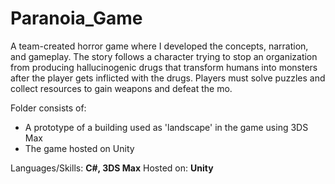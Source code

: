 # Paranoia_Game

A team-created horror game where I developed the concepts, narration, and gameplay. The story follows a character trying to stop an organization from producing hallucinogenic drugs that transform humans into monsters after the player gets inflicted with the drugs. Players must solve puzzles and collect resources to gain weapons and defeat the mo. 

Folder consists of:
- A prototype of a building used as 'landscape' in the game using 3DS Max
- The game hosted on Unity 

Languages/Skills: __C#, 3DS Max__
Hosted on: __Unity__
